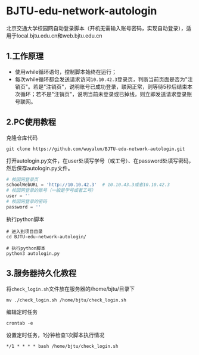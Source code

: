# BJTU-edu-network-autologin
北京交通大学校园网自动登录脚本（开机无需输入账号密码，实现自动登录），适用于local.bjtu.edu.cn和web.bjtu.edu.cn

## 1.工作原理

- 使用while循环语句，控制脚本始终在运行；
- 每次while循环都会发送请求访问`10.10.42.3`登录页，判断当前页面是否为"注销页"。若是"注销页"，说明账号已成功登录，联网正常，则等待5秒后结束本次循环；若不是"注销页"，说明当前未登录或已掉线，则立即发送请求登录账号联网。



## 2.PC使用教程

克隆仓库代码

```shell
git clone https://github.com/wuyalun/BJTU-edu-network-autologin.git
```

打开autologin.py文件，在user处填写学号（或工号）、在password处填写密码，然后保存autologin.py文件。

```python
# 校园网登录页
schoolWebURL = 'http://10.10.42.3'  # 10.10.43.3或者10.10.42.3
# 校园网登录的账号（一般是学号或者工号）
user = ''
# 校园网登录的密码
password = ''
```

执行python脚本

```shell
# 进入到项目目录
cd BJTU-edu-network-autologin/

# 执行python脚本
python3 autologin.py
```



## 3.服务器持久化教程

将`check_login.sh`文件放在服务器的/home/bjtu/目录下

```
mv ./check_login.sh /home/bjtu/check_login.sh
```

编辑定时任务

```shell
crontab -e
```

设置定时任务，1分钟检查1次脚本执行情况

```shell
*/1 * * * * bash /home/bjtu/check_login.sh
```

